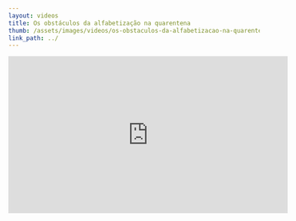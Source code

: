 ```yaml
---
layout: videos
title: Os obstáculos da alfabetização na quarentena
thumb: /assets/images/videos/os-obstaculos-da-alfabetizacao-na-quarentena.png
link_path: ../
---
```


<iframe width="560" height="315" src="https://www.youtube.com/embed/T2YA_NJtW9k" frameborder="0" allow="accelerometer; autoplay; clipboard-write; encrypted-media; gyroscope; picture-in-picture" allowfullscreen></iframe>
